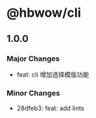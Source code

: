 # @hbwow/cli

## 1.0.0

### Major Changes

- feat: cli 增加选择模版功能

### Minor Changes

- 28dfeb3: feat: add lints
